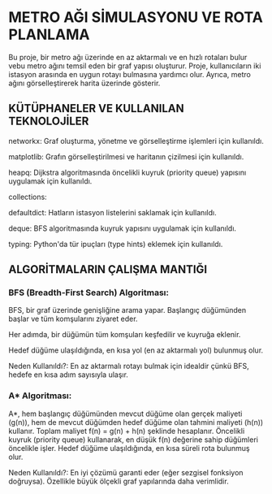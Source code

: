 # METRO AĞI SİMULASYONU VE ROTA PLANLAMA

Bu proje, bir metro ağı üzerinde en az aktarmalı ve en hızlı rotaları bulur vebu metro ağını temsil eden bir graf yapısı oluşturur. Proje, kullanıcıların iki istasyon arasında en uygun rotayı bulmasına yardımcı olur. Ayrıca, metro ağını görselleştirerek harita üzerinde gösterir.

## KÜTÜPHANELER VE KULLANILAN TEKNOLOJİLER

networkx: Graf oluşturma, yönetme ve görselleştirme işlemleri için kullanıldı.

matplotlib: Grafın görselleştirilmesi ve haritanın çizilmesi için kullanıldı.

heapq: Dijkstra algoritmasında öncelikli kuyruk (priority queue) yapısını uygulamak için kullanıldı.

collections:

  defaultdict: Hatların istasyon listelerini saklamak için kullanıldı.

  deque: BFS algoritmasında kuyruk yapısını uygulamak için kullanıldı.

typing: Python'da tür ipuçları (type hints) eklemek için kullanıldı.

## ALGORİTMALARIN ÇALIŞMA MANTIĞI

### BFS (Breadth-First Search) Algoritması:
  
  BFS, bir graf üzerinde genişliğine arama yapar. Başlangıç düğümünden başlar ve tüm komşularını ziyaret eder.
  
  Her adımda, bir düğümün tüm komşuları keşfedilir ve kuyruğa eklenir.
  
  Hedef düğüme ulaşıldığında, en kısa yol (en az aktarmalı yol) bulunmuş olur.
  
  Neden Kullanıldı?:
  En az aktarmalı rotayı bulmak için idealdir çünkü BFS, hedefe en kısa adım sayısıyla ulaşır.

### A* Algoritması:

  A*, hem başlangıç düğümünden mevcut düğüme olan gerçek maliyeti (g(n)), hem de mevcut düğümden hedef düğüme olan tahmini maliyeti (h(n)) kullanır.
  Toplam maliyet f(n) = g(n) + h(n) şeklinde hesaplanır.
  Öncelikli kuyruk (priority queue) kullanarak, en düşük f(n) değerine sahip düğümleri öncelikle işler.
  Hedef düğüme ulaşıldığında, en kısa süreli rota bulunmuş olur.
  
  Neden Kullanıldı?:
  En iyi çözümü garanti eder (eğer sezgisel fonksiyon doğruysa).
  Özellikle büyük ölçekli graf yapılarında daha verimlidir.    

